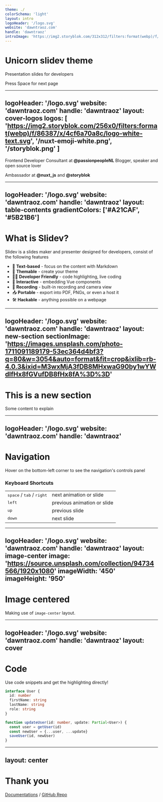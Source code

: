 ```yaml
---
theme: ./
colorSchema: 'light'
layout: intro
logoHeader: '/logo.svg'
website: 'dawntraoz.com'
handle: 'dawntraoz'
introImage: 'https://img2.storyblok.com/312x312/filters:format(webp)/f/79165/400x400/1082ff0d24/dawntraoz-alba-silvente.jpg'
---
```


# Unicorn slidev theme

Presentation slides for developers


<div class="pt-12">
  <span @click="$slidev.nav.next" class="px-2 p-1 rounded cursor-pointer" hover="bg-white bg-opacity-10">
    Press Space for next page <carbon:arrow-right class="inline"/>
  </span>
</div>

---
logoHeader: '/logo.svg'
website: 'dawntraoz.com'
handle: 'dawntraoz'
layout: cover-logos
logos: [
  'https://img2.storyblok.com/256x0/filters:format(webp)/f/86387/x/4cf6a70a8c/logo-white-text.svg',
  '/nuxt-emoji-white.png',
  '/storyblok.png'
]
---

Frontend Developer Consultant at **@passionpeopleNL**
Blogger, speaker and open source lover

Ambassador at **@nuxt_js** and **@storyblok**

---
logoHeader: '/logo.svg'
website: 'dawntraoz.com'
handle: 'dawntraoz'
layout: table-contents
gradientColors: ['#A21CAF', '#5B21B6']
---

# What is Slidev?

Slidev is a slides maker and presenter designed for developers, consist of the following features
  
- 📝 **Text-based** - focus on the content with Markdown
- 🎨 **Themable** - create your theme
- 🧑‍💻 **Developer Friendly** - code highlighting, live coding
- 🤹 **Interactive** - embedding Vue components
- 🎥 **Recording** - built-in recording and camera view
- 📤 **Portable** - export into PDF, PNGs, or even a host it
- 🛠 **Hackable** - anything possible on a webpage

---
logoHeader: '/logo.svg'
website: 'dawntraoz.com'
handle: 'dawntraoz'
layout: new-section
sectionImage: 'https://images.unsplash.com/photo-1711091189179-53ec364d4bf3?q=80&w=3054&auto=format&fit=crop&ixlib=rb-4.0.3&ixid=M3wxMjA3fDB8MHxwaG90by1wYWdlfHx8fGVufDB8fHx8fA%3D%3D'
---

# This is a new section
Some content to explain

---
logoHeader: '/logo.svg'
website: 'dawntraoz.com'
handle: 'dawntraoz'
---

# Navigation

Hover on the bottom-left corner to see the navigation's controls panel

### Keyboard Shortcuts

|     |     |
| --- | --- |
| <kbd>space</kbd> / <kbd>tab</kbd> / <kbd>right</kbd> | next animation or slide |
| <kbd>left</kbd> | previous animation or slide |
| <kbd>up</kbd> | previous slide |
| <kbd>down</kbd> | next slide |

---
logoHeader: '/logo.svg'
website: 'dawntraoz.com'
handle: 'dawntraoz'
layout: image-center
image: 'https://source.unsplash.com/collection/94734566/1920x1080'
imageWidth: '450'
imageHeight: '950'
---

# Image centered

Making use of `image-center` layout.

---
logoHeader: '/logo.svg'
website: 'dawntraoz.com'
handle: 'dawntraoz'
layout: cover
---

# Code

Use code snippets and get the highlighting directly!

```ts
interface User {
  id: number
  firstName: string
  lastName: string
  role: string
}

function updateUser(id: number, update: Partial<User>) {
  const user = getUser(id)
  const newUser = {...user, ...update}  
  saveUser(id, newUser)
}
```

---
layout: center
---

# Thank you

[Documentations](https://sli.dev) / [GitHub Repo](https://github.com/slidevjs/slidev)

